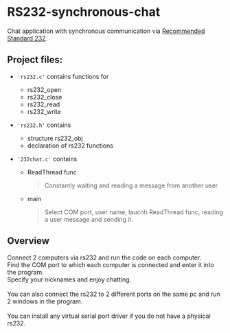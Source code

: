 # RS232-synchronous-chat
Chat application with synchronous communication via [Recommended Standard 232](https://en.wikipedia.org/wiki/RS-232).

## Project files:
- <code>'rs232.c'</code> contains functions for
	- rs232_open
	- rs232_close
	- rs232_read
	- rs232_write 

- <code>'rs232.h'</code> contains
	- structure rs232_obj
	- declaration of rs232 functions

- <code>'232chat.c'</code> contains
	- ReadThread func 
		> Constantly waiting and reading a message from another user 
  	- main
  	 	> Select COM port, user name, laucnh ReadThread func, reading a user message and sending it.

## Overview
Connect 2 computers via rs232 and run the code on each computer.
<br>Find the COM port to which each computer is connected and enter it into the program.
<br>Specify your nicknames and enjoy chatting.
<br>
<br>You can also connect the rs232 to 2 different ports on the same pc and run 2 windows in the program.
<br>
<br>You can install any virtual serial port driver if you do not have a physical rs232.
